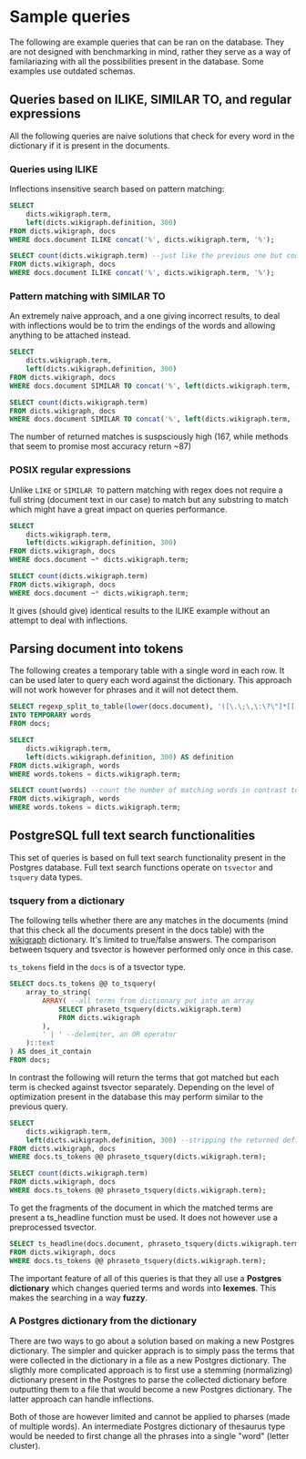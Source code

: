 # Sample queries

The following are example queries that can be ran on the database. They are not
designed with benchmarking in mind, rather they serve as a way of familariazing
with all the possibilities present in the database. Some examples use outdated schemas.


## Queries based on ILIKE, SIMILAR TO, and regular expressions

All the following queries are naive solutions that check for every word in the
dictionary if it is present in the documents.

### Queries using ILIKE

Inflections insensitive search based on pattern matching:

```sql
SELECT 
    dicts.wikigraph.term, 
    left(dicts.wikigraph.definition, 300)
FROM dicts.wikigraph, docs
WHERE docs.document ILIKE concat('%', dicts.wikigraph.term, '%');
```

```sql
SELECT count(dicts.wikigraph.term) --just like the previous one but counting
FROM dicts.wikigraph, docs
WHERE docs.document ILIKE concat('%', dicts.wikigraph.term, '%');
```

### Pattern matching with SIMILAR TO

An extremely naive approach, and a one giving incorrect results, to deal with
inflections would be to trim the endings of the words and allowing anything to
be attached instead.

```sql
SELECT 
    dicts.wikigraph.term, 
    left(dicts.wikigraph.definition, 300)
FROM dicts.wikigraph, docs
WHERE docs.document SIMILAR TO concat('%', left(dicts.wikigraph.term, -2), '[[:alpha:]]{0,5} %');
```

```sql
SELECT count(dicts.wikigraph.term)
FROM dicts.wikigraph, docs
WHERE docs.document SIMILAR TO concat('%', left(dicts.wikigraph.term, -2), '[[:alpha:]]{0,5} %');
```
The number of returned matches is suspsciously high (167, while methods that
seem to promise most accuracy return ~87)

### POSIX regular expressions

Unlike `LIKE` or `SIMILAR TO` pattern matching with regex does not require a
full string (document text in our case) to match but any substring to match
which might have a great impact on queries performance.

```sql
SELECT 
    dicts.wikigraph.term, 
    left(dicts.wikigraph.definition, 300)
FROM dicts.wikigraph, docs
WHERE docs.document ~* dicts.wikigraph.term;
```

```sql
SELECT count(dicts.wikigraph.term)
FROM dicts.wikigraph, docs
WHERE docs.document ~* dicts.wikigraph.term;
```

It gives (should give) identical results to the ILIKE example without an attempt
to deal with inflections.

## Parsing document into tokens

The following creates a temporary table with a single word in each row. It can
be used later to query each word against the dictionary. This approach will not
work however for phrases and it will not detect them.

```sql
SELECT regexp_split_to_table(lower(docs.document), '([\.\;\,\:\?\"]*[[:space:]]+|\.)') tokens
INTO TEMPORARY words
FROM docs;
```

```sql
SELECT 
    dicts.wikigraph.term, 
    left(dicts.wikigraph.definition, 300) AS definition
FROM dicts.wikigraph, words
WHERE words.tokens = dicts.wikigraph.term;
```

```sql
SELECT count(words) --count the number of matching words in contrast to number of matched terms
FROM dicts.wikigraph, words
WHERE words.tokens = dicts.wikigraph.term;
```

## PostgreSQL full text search functionalities
This set of queries is based on full text search functionality present in the
Postgres database. Full text search functions operate on `tsvector` and
`tsquery` data types.

### tsquery from a dictionary

The following tells whether there are any matches in the documents (mind that
this check all the documents present in the docs table) with the
[wikigraph](../setup/dictionaries/wikigraph.py) dictionary. It's limited to
true/false answers. The comparison between tsquery and tsvector is however
performed only once in this case.

`ts_tokens` field in the `docs` is of a tsvector type.

```sql
SELECT docs.ts_tokens @@ to_tsquery(
    array_to_string(
        ARRAY( --all terms from dictionary put into an array
            SELECT phraseto_tsquery(dicts.wikigraph.term) 
            FROM dicts.wikigraph
        ),
        ' | ' --delemiter, an OR operator
    )::text
) AS does_it_contain
FROM docs;
```

In contrast the following will return the terms that got matched but each term
is checked against tsvector separately. Depending on the level of optimization
present in the database this may perform similar to the previous query.

```sql
SELECT 
    dicts.wikigraph.term, 
    left(dicts.wikigraph.definition, 300) --stripping the returned definitions to 300 chars
FROM dicts.wikigraph, docs
WHERE docs.ts_tokens @@ phraseto_tsquery(dicts.wikigraph.term);
```

```sql
SELECT count(dicts.wikigraph.term)
FROM dicts.wikigraph, docs
WHERE docs.ts_tokens @@ phraseto_tsquery(dicts.wikigraph.term);
```

To get the fragments of the document in which the matched terms are present a
ts_headline function must be used. It does not however use a preprocessed
tsvector.

```sql
SELECT ts_headline(docs.document, phraseto_tsquery(dicts.wikigraph.term)), dicts.wikigraph.term, left(dicts.wikigraph.definition, 300) definition
FROM dicts.wikigraph, docs
WHERE docs.ts_tokens @@ phraseto_tsquery(dicts.wikigraph.term);
```

The important feature of all of this queries is that they all use a **Postgres
dictionary** which changes queried terms and words into **lexemes**. This makes
the searching in a way **fuzzy**.

### A Postgres dictionary from the dictionary

There are two ways to go about a solution based on making a new Postgres
dictionary. The simpler and quicker apprach is to simply pass the terms that
were collected in the dictionary in a file as a new Postgres dictionary. The
sligthly more complicated approach is to first use a stemming (normalizing)
dictionary present in the Postgres to parse the collected dictionary before
outputting them to a file that would become a new Postgres dictionary. The
latter approach can handle inflections. 

Both of those are however limited and cannot be applied to pharses (made of
multiple words). An intermediate Postgres dictionary of thesaurus type would be
needed to first change all the phrases into a single "word" (letter cluster). 

<!-- ```sql
CREATE TEXT SEARCH DICTIONARY wikigraph_dict(
    TEMPLATE = pg_catalog.simple,
    DictFile = myDict,
    Dictionary = pg_catalog.english_stem
)
``` -->
